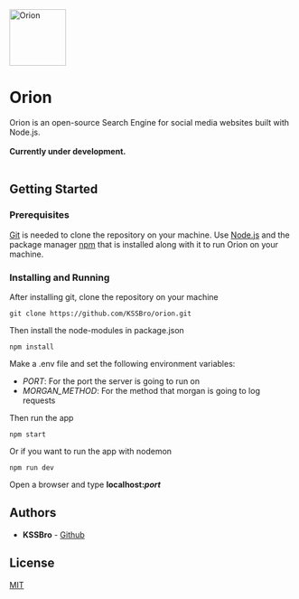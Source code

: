 <img alt="Orion" src="https://raw.githubusercontent.com/KSSBro/orion/master/public/images/logo.webp" height="100">

# Orion

Orion is an open-source Search Engine for social media websites built with Node.js.
<br/>
<br/>
**Currently under development.**
<br/>
<br/>


## Getting Started

### Prerequisites

[Git](https://git-scm.com/) is needed to clone the repository on your machine.
Use [Node.js](https://nodejs.org/en/download/) and the package manager [npm](https://www.npmjs.com/get-npm) that is installed along with it to run Orion on your machine.

### Installing and Running

After installing git, clone the repository on your machine

```
git clone https://github.com/KSSBro/orion.git
```

Then install the node-modules in package.json

```
npm install
```

Make a .env file and set the following environment variables: 
- *PORT*: For the port the server is going to run on
- *MORGAN_METHOD*: For the method that morgan is going to log requests

Then run the app

```
npm start
```

Or if you want to run the app with nodemon 

```
npm run dev
```

Open a browser and type **localhost:_port_**

## Authors

- **KSSBro** - [Github](https://github.com/KSSBro)

## License

[MIT](https://choosealicense.com/licenses/mit/)
